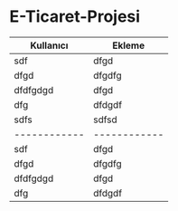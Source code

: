 # E-Ticaret-Projesi
| Kullanıcı   | Ekleme  |
| ------------ | ------------ |
| sdf  | dfgd  |
| dfgd  | dfgdfg  |
| dfdfgdgd  | dfgd  |
| dfg  | dfdgdf  |
| sdfs  | sdfsd  |
| ------------ | ------------ |
| sdf  | dfgd  |
| dfgd  | dfgdfg  |
| dfdfgdgd  | dfgd  |
| dfg  | dfdgdf  |
